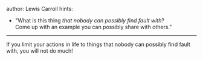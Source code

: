 author: Lewis Carroll
hints:
  - "What is this thing _that nobody can possibly find fault with_? \
    Come up with an example you can possibly share with others."
    
---
If you limit your actions in life
to things that nobody can possibly find fault with,
you will not do much!
